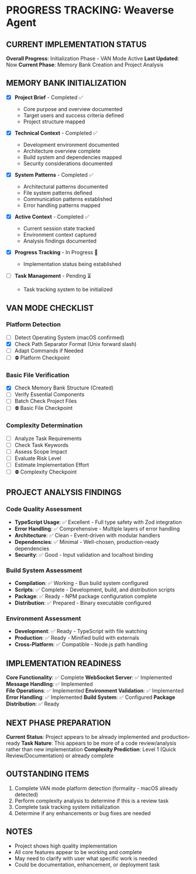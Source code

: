 # PROGRESS TRACKING: Weaverse Agent

## CURRENT IMPLEMENTATION STATUS
**Overall Progress**: Initialization Phase - VAN Mode Active
**Last Updated**: Now
**Current Phase**: Memory Bank Creation and Project Analysis

## MEMORY BANK INITIALIZATION
- [x] **Project Brief** - Completed ✅
  - Core purpose and overview documented
  - Target users and success criteria defined
  - Project structure mapped
  
- [x] **Technical Context** - Completed ✅
  - Development environment documented
  - Architecture overview complete
  - Build system and dependencies mapped
  - Security considerations documented
  
- [x] **System Patterns** - Completed ✅
  - Architectural patterns documented
  - File system patterns defined
  - Communication patterns established
  - Error handling patterns mapped
  
- [x] **Active Context** - Completed ✅
  - Current session state tracked
  - Environment context captured
  - Analysis findings documented
  
- [x] **Progress Tracking** - In Progress 🔄
  - Implementation status being established
  
- [ ] **Task Management** - Pending ⏳
  - Task tracking system to be initialized

## VAN MODE CHECKLIST
### Platform Detection
- [ ] Detect Operating System (macOS confirmed)
- [x] Check Path Separator Format (Unix forward slash)
- [ ] Adapt Commands if Needed
- [ ] ⛔ Platform Checkpoint

### Basic File Verification
- [x] Check Memory Bank Structure (Created)
- [ ] Verify Essential Components
- [ ] Batch Check Project Files
- [ ] ⛔ Basic File Checkpoint

### Complexity Determination
- [ ] Analyze Task Requirements
- [ ] Check Task Keywords
- [ ] Assess Scope Impact
- [ ] Evaluate Risk Level
- [ ] Estimate Implementation Effort
- [ ] ⛔ Complexity Checkpoint

## PROJECT ANALYSIS FINDINGS
### Code Quality Assessment
- **TypeScript Usage**: ✅ Excellent - Full type safety with Zod integration
- **Error Handling**: ✅ Comprehensive - Multiple layers of error handling
- **Architecture**: ✅ Clean - Event-driven with modular handlers
- **Dependencies**: ✅ Minimal - Well-chosen, production-ready dependencies
- **Security**: ✅ Good - Input validation and localhost binding

### Build System Assessment  
- **Compilation**: ✅ Working - Bun build system configured
- **Scripts**: ✅ Complete - Development, build, and distribution scripts
- **Package**: ✅ Ready - NPM package configuration complete
- **Distribution**: ✅ Prepared - Binary executable configured

### Environment Assessment
- **Development**: ✅ Ready - TypeScript with file watching
- **Production**: ✅ Ready - Minified build with externals
- **Cross-Platform**: ✅ Compatible - Node.js path handling

## IMPLEMENTATION READINESS
**Core Functionality**: ✅ Complete
**WebSocket Server**: ✅ Implemented
**Message Handling**: ✅ Implemented  
**File Operations**: ✅ Implemented
**Environment Validation**: ✅ Implemented
**Error Handling**: ✅ Implemented
**Build System**: ✅ Configured
**Package Distribution**: ✅ Ready

## NEXT PHASE PREPARATION
**Current Status**: Project appears to be already implemented and production-ready
**Task Nature**: This appears to be more of a code review/analysis rather than new implementation
**Complexity Prediction**: Level 1 (Quick Review/Documentation) or already complete

## OUTSTANDING ITEMS
1. Complete VAN mode platform detection (formality - macOS already detected)
2. Perform complexity analysis to determine if this is a review task
3. Complete task tracking system initialization
4. Determine if any enhancements or bug fixes are needed

## NOTES
- Project shows high quality implementation
- All core features appear to be working and complete  
- May need to clarify with user what specific work is needed
- Could be documentation, enhancement, or deployment task 